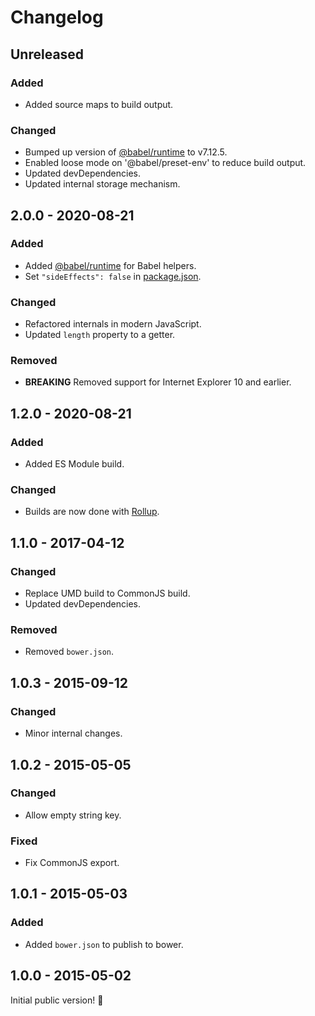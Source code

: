 # Changelog

## Unreleased

### Added

- Added source maps to build output.

### Changed

- Bumped up version of [@babel/runtime](https://www.npmjs.com/package/@babel/runtime) to v7.12.5.
- Enabled loose mode on '@babel/preset-env' to reduce build output.
- Updated devDependencies.
- Updated internal storage mechanism.

## 2.0.0 - 2020-08-21

### Added

- Added [@babel/runtime](https://www.npmjs.com/package/@babel/runtime) for Babel helpers.
- Set `"sideEffects": false` in [package.json](./package.json).

### Changed

- Refactored internals in modern JavaScript.
- Updated `length` property to a getter.

### Removed

- **BREAKING** Removed support for Internet Explorer 10 and earlier.

## 1.2.0 - 2020-08-21

### Added

- Added ES Module build.

### Changed

- Builds are now done with [Rollup](http://rollupjs.org).

## 1.1.0 - 2017-04-12

### Changed

- Replace UMD build to CommonJS build.
- Updated devDependencies.

### Removed

- Removed `bower.json`.

## 1.0.3 - 2015-09-12

### Changed

- Minor internal changes.

## 1.0.2 - 2015-05-05

### Changed

- Allow empty string key.

### Fixed

- Fix CommonJS export.

## 1.0.1 - 2015-05-03

### Added

- Added `bower.json` to publish to bower.

## 1.0.0 - 2015-05-02

Initial public version! :tada:
